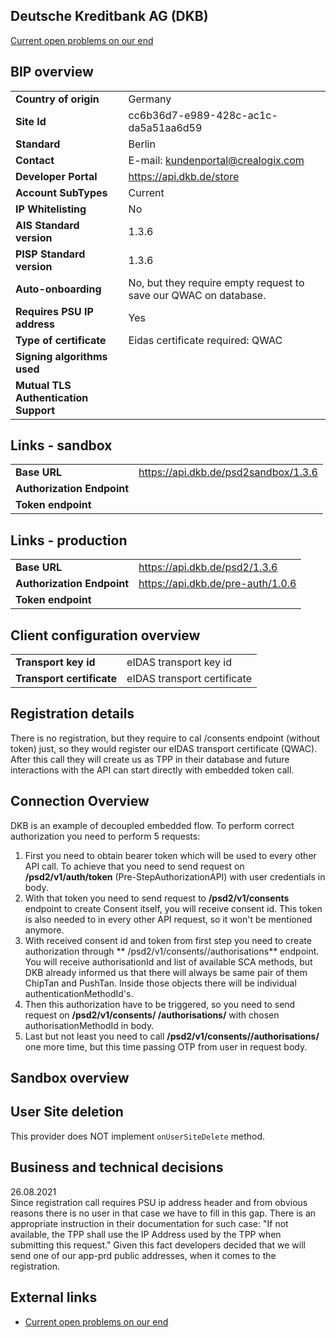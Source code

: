 ## Deutsche Kreditbank AG (DKB)
[Current open problems on our end][1]

## BIP overview

|   |   |
|---|---|
| **Country of origin** | Germany | 
| **Site Id**  |cc6b36d7-e989-428c-ac1c-da5a51aa6d59     |
| **Standard**   | Berlin |
| **Contact**  |E-mail: kundenportal@crealogix.com |
| **Developer Portal** |https://api.dkb.de/store | 
| **Account SubTypes**|Current |
| **IP Whitelisting**| No |
| **AIS Standard version**  |1.3.6|
| **PISP Standard version**  |1.3.6|
| **Auto-onboarding**|No, but they require empty request to save our QWAC on database.|
| **Requires PSU IP address** |Yes|
| **Type of certificate** |Eidas certificate required: QWAC|
| **Signing algorithms used**|  |
| **Mutual TLS Authentication Support**|  |

## Links - sandbox


|   |   |
|---|---|
| **Base URL** | https://api.dkb.de/psd2sandbox/1.3.6| 
| **Authorization Endpoint**|  |
| **Token endpoint** |  |

## Links - production


|   |   |
|---|---|
| **Base URL** | https://api.dkb.de/psd2/1.3.6 | 
| **Authorization Endpoint**| https://api.dkb.de/pre-auth/1.0.6 |
| **Token endpoint** |  |

## Client configuration overview

|   |   |
|---|---|
| **Transport key id**  | eIDAS transport key id  |
| **Transport certificate** | eIDAS transport certificate |

## Registration details

There is no registration, but they require to cal /consents endpoint (without token) just, so they would register our
eIDAS transport certificate (QWAC). After this call they will create us as TPP in their database and future interactions
with the API can start directly with embedded token call.

## Connection Overview

DKB is an example of decoupled embedded flow. To perform correct authorization you need to perform 5 requests:

1. First you need to obtain bearer token which will be used to every other API call. To achieve that you need to send
   request on **/psd2/v1/auth/token** (Pre-StepAuthorizationAPI) with user credentials in body.
2. With that token you need to send request to **/psd2/v1/consents** endpoint to create Consent itself, you will receive
   consent id. This token is also needed to in every other API request, so it won't be mentioned anymore.
3. With received consent id and token from first step you need to create authorization through **
   /psd2/v1/consents/<consentId>/authorisations** endpoint. You will receive authorisationId and list of available SCA
   methods, but DKB already informed us that there will always be same pair of them ChipTan and PushTan. Inside those
   objects there will be individual authenticationMethodId's.
4. Then this authorization have to be triggered, so you need to send request on **/psd2/v1/consents/<consentId>
   /authorisations/<authorisationId>**
   with chosen authorisationMethodId in body.
5. Last but not least you need to call **/psd2/v1/consents/<consentId>/authorisations/<authorisationId>** one more time,
   but this time passing OTP from user in request body.

## Sandbox overview

## User Site deletion
This provider does NOT implement `onUserSiteDelete` method. 

## Business and technical decisions

26.08.2021\
Since registration call requires PSU ip address header and from obvious reasons there is no user in that case we have to
fill in this gap. There is an appropriate instruction in their documentation for such case:
"If not available, the TPP shall use the IP Address used by the TPP when submitting this request."
Given this fact developers decided that we will send one of our app-prd public addresses, when it comes to the
registration.

## External links

* [Current open problems on our end][1]

[1]: <https://yolt.atlassian.net/jira/software/c/projects/C4PO/components?filter=DKB&orderDirection=DESC&orderField=NAME&page=1>

